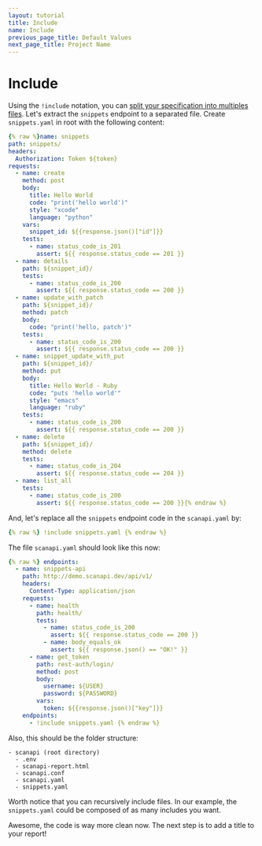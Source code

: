 ```yaml
---
layout: tutorial
title: Include
name: Include
previous_page_title: Default Values
next_page_title: Project Name
---
```


# Include

Using the `!include` notation, you can [split your specification into multiples files][docs-include].
Let's extract the `snippets` endpoint to a separated file. Create `snippets.yaml` in root with
the following content:

```yaml
{% raw %}name: snippets
path: snippets/
headers:
  Authorization: Token ${token}
requests:
  - name: create
    method: post
    body:
      title: Hello World
      code: "print('hello world')"
      style: "xcode"
      language: "python"
    vars:
      snippet_id: ${{response.json()["id"]}}
    tests:
      - name: status_code_is_201
        assert: ${{ response.status_code == 201 }}
  - name: details
    path: ${snippet_id}/
    tests:
      - name: status_code_is_200
        assert: ${{ response.status_code == 200 }}
  - name: update_with_patch
    path: ${snippet_id}/
    method: patch
    body:
      code: "print('hello, patch')"
    tests:
      - name: status_code_is_200
        assert: ${{ response.status_code == 200 }}
  - name: snippet_update_with_put
    path: ${snippet_id}/
    method: put
    body:
      title: Hello World - Ruby
      code: "puts 'hello world'"
      style: "emacs"
      language: "ruby"
    tests:
      - name: status_code_is_200
        assert: ${{ response.status_code == 200 }}
  - name: delete
    path: ${snippet_id}/
    method: delete
    tests:
      - name: status_code_is_204
        assert: ${{ response.status_code == 204 }}
  - name: list_all
    tests:
      - name: status_code_is_200
        assert: ${{ response.status_code == 200 }}{% endraw %}
```

And, let's replace all the `snippets` endpoint code in the `scanapi.yaml` by:

```yaml
{% raw %} !include snippets.yaml {% endraw %}
```

The file `scanapi.yaml` should look like this now:

```yaml
{% raw %} endpoints:
  - name: snippets-api
    path: http://demo.scanapi.dev/api/v1/
    headers:
      Content-Type: application/json
    requests:
      - name: health
        path: health/
        tests:
          - name: status_code_is_200
            assert: ${{ response.status_code == 200 }}
          - name: body_equals_ok
            assert: ${{ response.json() == "OK!" }}
      - name: get_token
        path: rest-auth/login/
        method: post
        body:
          username: ${USER}
          password: ${PASSWORD}
        vars:
          token: ${{response.json()["key"]}}
    endpoints:
      - !include snippets.yaml {% endraw %}
```

Also, this should be the folder structure:

```
- scanapi (root directory)
  - .env
  - scanapi-report.html
  - scanapi.conf
  - scanapi.yaml
  - snippets.yaml
```

Worth notice that you can recursively include files. In our example, the `snippets.yaml` could be composed of as many includes you want.

Awesome, the code is way more clean now. The next step is to add a title to your report!

[docs-include]: /docs_v1/specification/api_spec_in_multiple_files.html
